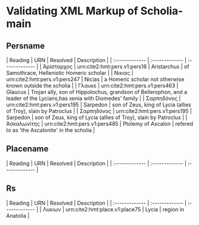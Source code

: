 # Validating XML Markup of Scholia-main


## Persname 

| Reading | URN | Resolved | Description |
| :------------- | :------------- | :------------- |
| Ἀρίσταρχος | urn:cite2:hmt:pers.v1:pers16 | Aristarchus | of Samothrace, Hellenistic Homeric scholar | 
| Νικιας | urn:cite2:hmt:pers.v1:pers247 | Nicias | a Homeric scholar not otherwise known outside the scholia | 
| Γλαυκε | urn:cite2:hmt:pers.v1:pers463 | Glaucus | Trojan ally, son of Hippolochus, grandson of Bellerophon, and a leader of the Lycians,has xenia with Diomedes' family | 
| Σαρπηδόνος | urn:cite2:hmt:pers.v1:pers195 | Sarpedon | son of Zeus, king of Lycia (allies of Troy), slain by Patroclus | 
| Σαρπηδόνος | urn:cite2:hmt:pers.v1:pers195 | Sarpedon | son of Zeus, king of Lycia (allies of Troy), slain by Patroclus | 
| Ἀσκαλωνίτης | urn:cite2:hmt:pers.v1:pers485 | Ptolemy of Ascalon | refered to as 'the Ascalonite' in the scholia | 

## Placename 

| Reading | URN | Resolved | Description |
| :------------- | :------------- | :------------- |

## Rs 

| Reading | URN | Resolved | Description |
| :------------- | :------------- | :------------- |
| Λυκιων | urn:cite2:hmt:place.v1:place75 | Lycia | region in Anatolia | 

